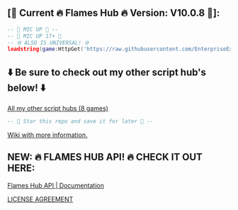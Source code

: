 ## [📜 Current 🔥 Flames Hub 🔥 Version: V10.0.8 📜]:

```lua
-- 🎤 MIC UP 🎤 --
-- 🎤 MIC UP 17+ 🎤
-- 🌐 ALSO IS UNIVERSAL! 🌐
loadstring(game:HttpGet('https://raw.githubusercontent.com/EnterpriseExperience/MicUpSource/refs/heads/main/retrieve_branch_version.lua'))()
```
## ⬇️ Be sure to check out my other script hub's below! ⬇️ ##

[All my other script hubs (8 games)](https://github.com/EnterpriseExperience/MicUpSource/wiki/My-script-hubs-for-other-games.)


```lua
-- 🌟 Star this repo and save it for later 🌟 --
```

[Wiki with more information.](https://github.com/EnterpriseExperience/MicUpSource/wiki)

## NEW: 🔥 FLAMES HUB API! 🔥 CHECK IT OUT HERE: ##
[Flames Hub API | Documentation](https://enterpriseexperience.github.io)

[LICENSE AGREEMENT](https://github.com/EnterpriseExperience/MicUpSource/blob/main/LICENSE.md)
